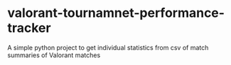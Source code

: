 # valorant-tournamnet-performance-tracker
A simple python project to get individual statistics from csv of match summaries of Valorant matches 
